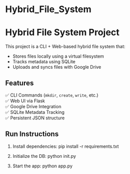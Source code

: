 # Hybrid_File_System
# Hybrid File System Project

This project is a CLI + Web-based hybrid file system that:
- Stores files locally using a virtual filesystem
- Tracks metadata using SQLite
- Uploads and syncs files with Google Drive

## Features
✅ CLI Commands (`mkdir`, `create`, `write`, etc.)  
✅ Web UI via Flask  
✅ Google Drive Integration  
✅ SQLite Metadata Tracking  
✅ Persistent JSON structure

## Run Instructions

1. Install dependencies:
pip install -r requirements.txt

2. Initialize the DB:
python init.py

3. Start the app:
python app.py


